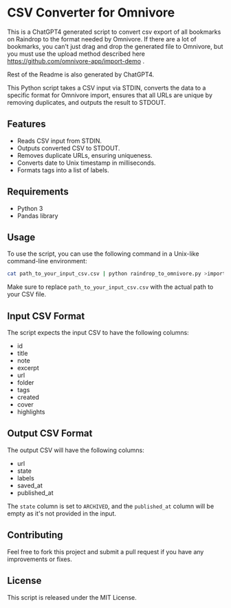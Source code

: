 
# CSV Converter for Omnivore

This is a ChatGPT4 generated script to convert csv export of all bookmarks on Raindrop to the format needed by Omnivore. If there are a lot of bookmarks, you can't just drag and drop the generated file to Omnivore, but you must use the upload method described here https://github.com/omnivore-app/import-demo .  

Rest of the Readme is also generated by ChatGPT4. 

This Python script takes a CSV input via STDIN, converts the data to a specific format for Omnivore import, ensures that all URLs are unique by removing duplicates, and outputs the result to STDOUT.

## Features

- Reads CSV input from STDIN.
- Outputs converted CSV to STDOUT.
- Removes duplicate URLs, ensuring uniqueness.
- Converts date to Unix timestamp in milliseconds.
- Formats tags into a list of labels.

## Requirements

- Python 3
- Pandas library

## Usage

To use the script, you can use the following command in a Unix-like command-line environment:

```bash
cat path_to_your_input_csv.csv | python raindrop_to_omnivore.py >import.csv
```

Make sure to replace `path_to_your_input_csv.csv` with the actual path to your CSV file.

## Input CSV Format

The script expects the input CSV to have the following columns:

- id
- title
- note
- excerpt
- url
- folder
- tags
- created
- cover
- highlights

## Output CSV Format

The output CSV will have the following columns:

- url
- state
- labels
- saved_at
- published_at

The `state` column is set to `ARCHIVED`, and the `published_at` column will be empty as it's not provided in the input.

## Contributing

Feel free to fork this project and submit a pull request if you have any improvements or fixes.

## License

This script is released under the MIT License.
